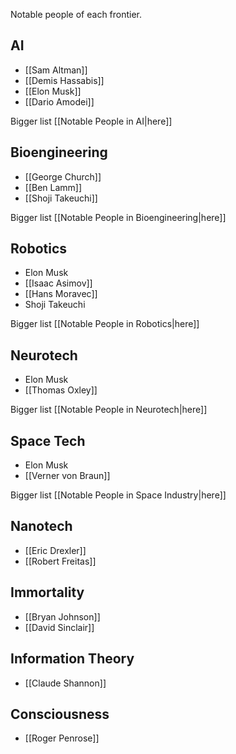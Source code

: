 Notable people of each frontier.

## AI
- [[Sam Altman]]
- [[Demis Hassabis]]
- [[Elon Musk]]
- [[Dario Amodei]]

Bigger list [[Notable People in AI|here]]

## Bioengineering
- [[George Church]]
- [[Ben Lamm]]
- [[Shoji Takeuchi]]

Bigger list [[Notable People in Bioengineering|here]]

## Robotics
- Elon Musk
- [[Isaac Asimov]]
- [[Hans Moravec]]
- Shoji Takeuchi

Bigger list [[Notable People in Robotics|here]]

## Neurotech
- Elon Musk
- [[Thomas Oxley]]

Bigger list [[Notable People in Neurotech|here]]

## Space Tech
- Elon Musk
- [[Verner von Braun]]

Bigger list [[Notable People in Space Industry|here]]

## Nanotech
- [[Eric Drexler]]
- [[Robert Freitas]]

## Immortality
- [[Bryan Johnson]]
- [[David Sinclair]]

## Information Theory
- [[Claude Shannon]]

## Consciousness
- [[Roger Penrose]]
